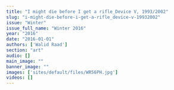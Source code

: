 ```yaml
---
title: "I might die before I get a rifle_Device V, 1993/2002"
slug: "i-might-die-before-i-get-a-rifle_device-v-19932002"
issue: "Winter"
issue_full_name: "Winter 2016"
year: "2016"
date: "2016-01-01"
authors: ['Walid Raad']
section: "art"
audio: []
main_image: ""
banner_image: ""
images: ['sites/default/files/WR56PH.jpg']
videos: []
---
```

